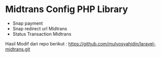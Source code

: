 # Midtrans Config PHP Library
  - Snap payment 
  - Snap redirect url Midtrans
  - Status Transaction Midtrans


  Hasil Modif dari repo berikut : https://github.com/mulyosyahidin/laravel-midtrans.git
